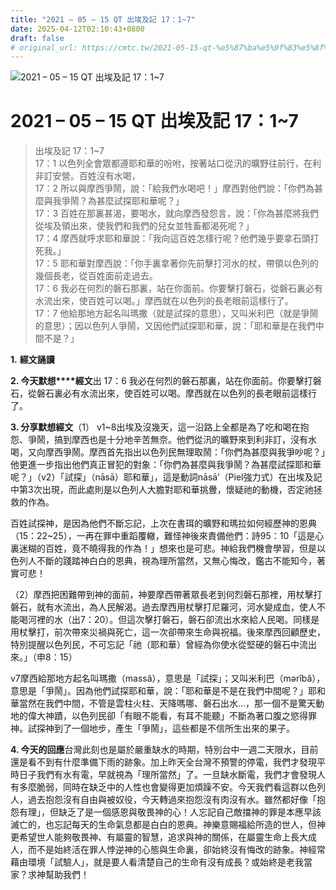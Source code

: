 ```yaml
---
title: "2021 – 05 – 15 QT 出埃及記 17：1~7"
date: 2025-04-12T02:10:43+0800
draft: false
# original_url: https://cmtc.tw/2021-05-15-qt-%e5%87%ba%e5%9f%83%e5%8f%8a%e8%a8%98-17%ef%bc%9a17
---
```


![2021 – 05 – 15 QT 出埃及記 17：1~7](/images/qt.jpg   "2021 – 05 – 15 QT 出埃及記 17：1~7")

# 2021 – 05 – 15 QT 出埃及記 17：1~7

> 出埃及記 17：1~7  
> 17：1 以色列全會眾都遵耶和華的吩咐，按著站口從汛的曠野往前行，在利非訂安營。百姓沒有水喝，  
> 17：2 所以與摩西爭鬧，說：「給我們水喝吧！」摩西對他們說：「你們為甚麼與我爭鬧？為甚麼試探耶和華呢？」  
> 17：3 百姓在那裏甚渴，要喝水，就向摩西發怨言，說：「你為甚麼將我們從埃及領出來，使我們和我們的兒女並牲畜都渴死呢？」  
> 17：4 摩西就呼求耶和華說：「我向這百姓怎樣行呢？他們幾乎要拿石頭打死我。」  
> 17：5 耶和華對摩西說：「你手裏拿著你先前擊打河水的杖，帶領以色列的幾個長老，從百姓面前走過去。  
> 17：6 我必在何烈的磐石那裏，站在你面前。你要擊打磐石，從磐石裏必有水流出來，使百姓可以喝。」摩西就在以色列的長老眼前這樣行了。  
> 17：7 他給那地方起名叫瑪撒（就是試探的意思），又叫米利巴（就是爭鬧的意思）；因以色列人爭鬧，又因他們試探耶和華，說：「耶和華是在我們中間不是？」

**1.** **經文誦讀**

**2. 今天默想****經文**出 17：6 我必在何烈的磐石那裏，站在你面前。你要擊打磐石，從磐石裏必有水流出來，使百姓可以喝。摩西就在以色列的長老眼前這樣行了。

**3. 分享默想經文**（1） v1~8出埃及沒幾天，這一沿路上全都是為了吃和喝在抱怨、爭鬧，搞到摩西也是十分地辛苦無奈。他們從汛的曠野來到利非訂，沒有水喝，又向摩西爭鬧。摩西首先指出以色列民無理取鬧：「你們為甚麼與我爭吵呢？」他更進一步指出他們真正冒犯的對象：「你們為甚麼與我爭鬧？為甚麼試探耶和華呢？」（v2）「試探」（nāsā）耶和華」，這是動詞nāsā’（Piel強力式）在出埃及記 中第3次出現，而此處則是以色列人大膽對耶和華挑釁，懷疑祂的動機，否定祂拯救的作為。

百姓試探神，是因為他們不斷忘記，上次在書珥的曠野和瑪拉如何經歷神的恩典（15：22~25），一再在罪中重蹈覆轍，難怪神後來責備他們：詩95：10「這是心裏迷糊的百姓，竟不曉得我的作為！」想來也是可悲。神給我們機會學習，但是以色列人不斷的踐踏神白白的恩典，視為理所當然，又無心悔改，鑑古不能知今，著實可悲！

（2）摩西把困難帶到神的面前，神要摩西帶著眾長老到何烈磐石那裡，用杖擊打磐石，就有水流出，為人民解渴。過去摩西用杖擊打尼羅河，河水變成血，使人不能喝河裡的水（出7：20）。但這次擊打磐石，磐石卻流出水來給人民喝。同樣是用杖擊打，前次帶來災禍與死亡，這一次卻帶來生命與祝福。後來摩西回顧歷史，特別提醒以色列民，不可忘記「祂（耶和華）曾經為你使水從堅硬的磐石中流出來。」（申8：15）

v7摩西給那地方起名叫瑪撒（massâ），意思是「試探」；又叫米利巴（mǝrîbâ），意思是「爭鬧」。因為他們試探耶和華，說：「耶和華是不是在我們中間呢？」耶和華當然在我們中間，不管是雲柱火柱、天降嗎哪、磐石出水…，那一個不是驚天動地的偉大神蹟，以色列民卻「有眼不能看，有耳不能聽」不斷為著口腹之慾得罪神。試探神到了一個地步，產生「爭鬧」，這些都是不信所生出來的果子。

**4. 今天的回應**台灣此刻也是屬於嚴重缺水的時期，特別台中一週二天限水，目前還是看不到有什麼準備下雨的跡象。加上昨天全台灣不預警的停電，我們才發現平時日子我們有水有電，早就視為「理所當然」了。一旦缺水斷電，我們才會發現人有多麼脆弱，同時在缺乏中的人性也會變得更加煩躁不安。今天我們看這群以色列人，過去抱怨沒有自由與被奴役，今天轉過來抱怨沒有肉沒有水。雖然都好像「抱怨有理」，但缺乏了是一個感恩與敬畏神的心！人忘記自己敵擋神的罪是本應早該滅亡的，也忘記每天的生命氣息都是白白的恩典。神樂意賜福給所造的世人，但神更希望世人能夠敬畏神、有屬靈的智慧，追求與神的關係，在屬靈生命上長大成人，而不是始終活在罪人悖逆神的心態與生命裏，卻始終沒有悔改的跡象。神經常藉由環境「試驗人」，就是要人看清楚自己的生命有沒有成長？或始終是老我當家？求神幫助我們！